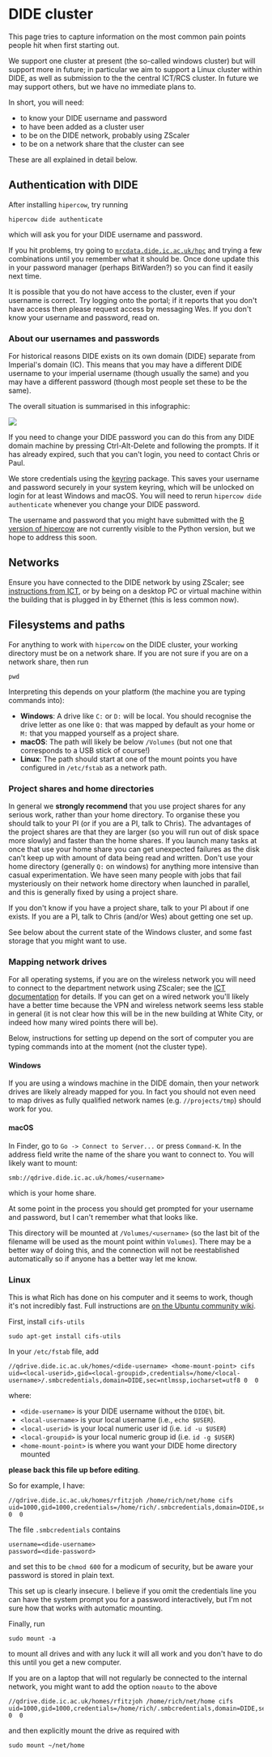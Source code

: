 # DIDE cluster

This page tries to capture information on the most common pain points people hit when first starting out.

We support one cluster at present (the so-called windows cluster) but will support more in future; in particular we aim to support a Linux cluster within DIDE, as well as submission to the the central ICT/RCS cluster. In future we may support others, but we have no immediate plans to.

In short, you will need:

* to know your DIDE username and password
* to have been added as a cluster user
* to be on the DIDE network, probably using ZScaler
* to be on a network share that the cluster can see

These are all explained in detail below.

## Authentication with DIDE

After installing `hipercow`, try running

```console
hipercow dide authenticate
```

which will ask you for your DIDE username and password.

If you hit problems, try going to [`mrcdata.dide.ic.ac.uk/hpc`](https://mrcdata.dide.ic.ac.uk/hpc) and trying a few combinations until you remember what it should be. Once done update this in your password manager (perhaps BitWarden?) so you can find it easily next time.

It is possible that you do not have access to the cluster, even if your username is correct. Try logging onto the portal; if it reports that you don't have access then please request access by messaging Wes. If you don't know your username and password, read on.

### About our usernames and passwords

For historical reasons DIDE exists on its own domain (DIDE) separate from Imperial's domain (IC). This means that you may have a different DIDE username to your imperial username (though usually the same) and you may have a different password (though most people set these to be the same).

The overall situation is summarised in this infographic:

![](passwords.png)

If you need to change your DIDE password you can do this from any DIDE domain machine by pressing Ctrl-Alt-Delete and following the prompts. If it has already expired, such that you can't login, you need to contact Chris or Paul.

We store credentials using the [keyring](https://pypi.org/project/keyring/) package.  This saves your username and password securely in your system keyring, which will be unlocked on login for at least Windows and macOS.  You will need to rerun `hipercow dide authenticate` whenever you change your DIDE password.

The username and password that you might have submitted with the [R version of hipercow](https://mrc-ide.github.io/hipercow/articles/windows.html) are not currently visible to the Python version, but we hope to address this soon.

## Networks

Ensure you have connected to the DIDE network by using ZScaler; see [instructions from ICT](https://www.imperial.ac.uk/admin-services/ict/self-service/connect-communicate/remote-access/unified-access/), or by being on a desktop PC or virtual machine within the building that is plugged in by Ethernet (this is less common now).

## Filesystems and paths

For anything to work with `hipercow` on the DIDE cluster, your working directory must be on a network share.  If you are not sure if you are on a network share, then run

```console
pwd
```

Interpreting this depends on your platform (the machine you are typing commands into):

* **Windows**: A drive like `C:` or `D:` will be local. You should recognise the drive letter as one like `Q:` that was mapped by default as your home or `M:` that you mapped yourself as a project share.
* **macOS**: The path will likely be below `/Volumes` (but not one that corresponds to a USB stick of course!)
* **Linux**: The path should start at one of the mount points you have configured in `/etc/fstab` as a network path.

### Project shares and home directories

In general we **strongly recommend** that you use project shares for any serious work, rather than your home directory.  To organise these you should talk to your PI (or if you are a PI, talk to Chris).  The advantages of the project shares are that they are larger (so you will run out of disk space more slowly) and faster than the home shares.  If you launch many tasks at once that use your home share you can get unexpected failures as the disk can't keep up with amount of data being read and written.  Don't use your home directory (generally `Q:` on windows) for anything more intensive than casual experimentation.  We have seen many people with jobs that fail mysteriously on their network home directory when launched in parallel, and this is generally fixed by using a project share.

If you don't know if you have a project share, talk to your PI about if one exists. If you are a PI, talk to Chris (and/or Wes) about getting one set up.

See below about the current state of the Windows cluster, and some fast storage that you might want to use.

### Mapping network drives

For all operating systems, if you are on the wireless network you
will need to connect to the department network using ZScaler; see the [ICT documentation](https://www.imperial.ac.uk/admin-services/ict/self-service/connect-communicate/remote-access/unified-access/) for details. If you can get on a wired network you'll likely have a better time because the VPN and wireless network seems less stable in general (it is not clear how this will be in the new building at White City, or indeed how many wired points there will be).

Below, instructions for setting up depend on the sort of computer you are typing commands into at the moment (not the cluster type).

#### Windows

If you are using a windows machine in the DIDE domain, then
your network drives are likely already mapped for you.  In fact you
should not even need to map drives as fully qualified network names
(e.g. `//projects/tmp`) should work for you.

#### macOS

In Finder, go to `Go -> Connect to Server...` or press `Command-K`.
In the address field write the name of the share you want to
connect to.  You will likely want to mount:

```
smb://qdrive.dide.ic.ac.uk/homes/<username>
```

which is your home share.

At some point in the process you should get prompted for your
username and password, but I can't remember what that looks like.

This directory will be mounted at `/Volumes/<username>` (so the last bit of the filename will be used as the mount point within `Volumes`).  There may be a better way of doing this, and the connection will not be reestablished automatically so if anyone has a better way let me know.

### Linux

This is what Rich has done on his computer and it seems to work,
though it's not incredibly fast.  Full instructions are [on the Ubuntu community wiki](https://help.ubuntu.com/community/MountWindowsSharesPermanently).

First, install `cifs-utils`

```
sudo apt-get install cifs-utils
```

In your `/etc/fstab` file, add

```
//qdrive.dide.ic.ac.uk/homes/<dide-username> <home-mount-point> cifs uid=<local-userid>,gid=<local-groupid>,credentials=/home/<local-username>/.smbcredentials,domain=DIDE,sec=ntlmssp,iocharset=utf8 0  0
```

where:

- `<dide-username>` is your DIDE username without the `DIDE\` bit.
- `<local-username>` is your local username (i.e., `echo $USER`).
- `<local-userid>` is your local numeric user id (i.e. `id -u $USER`)
- `<local-groupid>` is your local numeric group id (i.e. `id -g $USER`)
- `<home-mount-point>` is where you want your DIDE home directory mounted

**please back this file up before editing**.

So for example, I have:

```
//qdrive.dide.ic.ac.uk/homes/rfitzjoh /home/rich/net/home cifs uid=1000,gid=1000,credentials=/home/rich/.smbcredentials,domain=DIDE,sec=ntlmssp,iocharset=utf8 0  0
```

The file `.smbcredentials` contains

```
username=<dide-username>
password=<dide-password>
```

and set this to be `chmod 600` for a modicum of security, but be
aware your password is stored in plain text.

This set up is clearly insecure.  I believe if you omit the
credentials line you can have the system prompt you for a password
interactively, but I'm not sure how that works with automatic
mounting.

Finally, run

```
sudo mount -a
```

to mount all drives and with any luck it will all work and you
don't have to do this until you get a new computer.

If you are on a laptop that will not regularly be connected to the internal network, you might want to add the option `noauto` to the above

```
//qdrive.dide.ic.ac.uk/homes/rfitzjoh /home/rich/net/home cifs uid=1000,gid=1000,credentials=/home/rich/.smbcredentials,domain=DIDE,sec=ntlmssp,iocharset=utf8,noauto 0  0
```

and then explicitly mount the drive as required with

```
sudo mount ~/net/home
```

